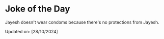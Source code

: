 # Joke of the Day

<!-- #joke -->
Jayesh doesn't wear condoms because there's no protections from Jayesh.

Updated on: [28/10/2024]
<!-- #jokeEnd -->